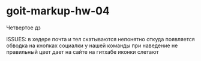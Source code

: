 # goit-markup-hw-04
Четвертое дз


ISSUES:
в хедере почта и тел скатываются
непонятно откуда появляется обводка на кнопках
социалки у нашей команды при наведение не правильный цвет дает
на сайте на гитхабе иконки слетают